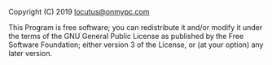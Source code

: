 
   Copyright (C) 2019 locutus@onmypc.com

 This Program is free software; you can redistribute it and/or
 modify it under the terms of the GNU General Public
 License as published by the Free Software Foundation; either
 version 3 of the License, or (at your option) any later version.
